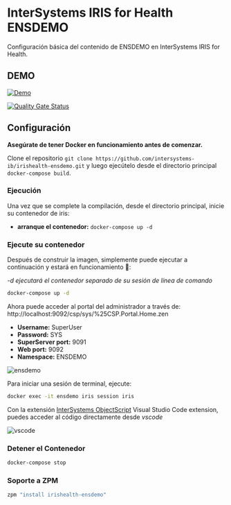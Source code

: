 # InterSystems IRIS for Health ENSDEMO

Configuración básica del contenido de ENSDEMO en InterSystems IRIS for Health.

## DEMO

[![Demo](https://img.shields.io/badge/Demo%20on-Cloud%20Run%20Deploy-F4A460)](https://irishealth-ensdemo.demo.community.intersystems.com/csp/healthshare/ensdemo/EnsPortal.Productions.zen?$NAMESPACE=ENSDEMO&$NAMESPACE=ENSDEMO)

[![Quality Gate Status](https://community.objectscriptquality.com/api/project_badges/measure?project=OneLastTry%2Firishealth-ensdemo&metric=alert_status)](https://community.objectscriptquality.com/dashboard?id=OneLastTry%2Firishealth-ensdemo)

## Configuración

**Asegúrate de tener Docker en funcionamiento antes de comenzar.**

Clone el repositorio `git clone https://github.com/intersystems-ib/irishealth-ensdemo.git` y luego ejecútelo desde el directorio principal `docker-compose build`.

### Ejecución

Una vez que se complete la compilación, desde el directorio principal, inicie su contenedor de iris:

- **arranque el contenedor:** `docker-compose up -d`

### Ejecute su contenedor

Después de construir la imagen, simplemente puede ejecutar a continuación y estará en funcionamiento 🚀:

*-d ejecutará el contenedor separado de su sesión de línea de comando*

```bash
docker-compose up -d
```

Ahora puede acceder al portal del administrador a través de: http://localhost:9092/csp/sys/%25CSP.Portal.Home.zen

- **Username:** SuperUser
- **Password:** SYS
- **SuperServer port:** 9091
- **Web port:** 9092
- **Namespace:** ENSDEMO

![ensdemo](https://openexchange.intersystems.com/mp/img/packages/468/screenshots/zhnwycjrflt4q7gttwsidcntxk.png)

Para iniciar una sesión de terminal, ejecute:

```bash
docker exec -it ensdemo iris session iris
```

Con la extensión [InterSystems ObjectScript](https://marketplace.visualstudio.com/items?itemName=daimor.vscode-objectscript) Visual Studio Code extension, puedes acceder al código directamente desde _vscode_

![vscode](https://openexchange.intersystems.com/mp/img/packages/468/screenshots/bgirfnblz2zym4zi2q92lnxkmji.png)

### Detener el Contenedor

```bash
docker-compose stop
```

### Soporte a ZPM

```bash
zpm "install irishealth-ensdemo"
```
